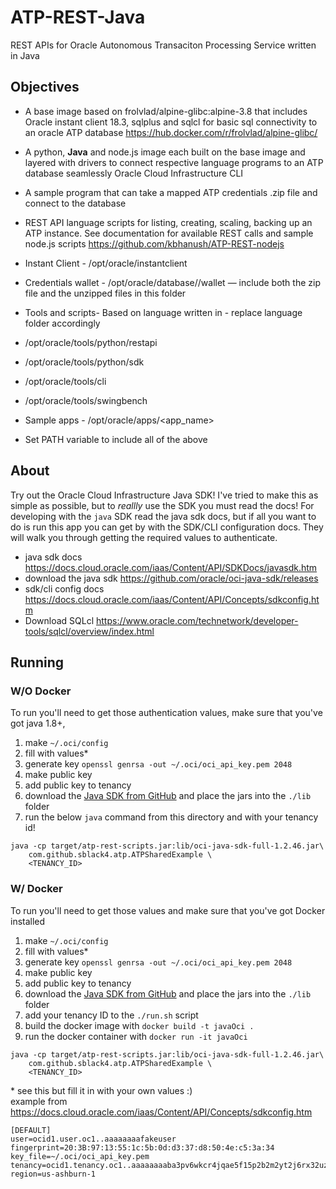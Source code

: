 # ATP-REST-Java 
REST APIs for Oracle Autonomous Transaciton Processing Service written in Java 


## Objectives 
- A base image based on frolvlad/alpine-glibc:alpine-3.8  that includes Oracle instant client 18.3, sqlplus and sqlcl for basic sql connectivity to an oracle ATP database
https://hub.docker.com/r/frolvlad/alpine-glibc/
- A python, **Java** and node.js image each built on the base image and layered with drivers to connect respective language programs to an ATP database seamlessly Oracle Cloud Infrastructure CLI
- A sample program that can take a mapped ATP credentials .zip file and connect to the database
- REST API language scripts for listing, creating, scaling, backing up an ATP instance. See documentation for available REST calls and sample node.js scripts https://github.com/kbhanush/ATP-REST-nodejs


- Instant Client -  /opt/oracle/instantclient
- Credentials wallet - /opt/oracle/database/<ServiceName>/wallet  — include both the zip file and the unzipped files in this folder
- Tools and scripts- Based on language written in - replace language folder accordingly
- /opt/oracle/tools/python/restapi
- /opt/oracle/tools/python/sdk
- /opt/oracle/tools/cli
- /opt/oracle/tools/swingbench
- Sample apps -  /opt/oracle/apps/<app_name>
- Set PATH variable to include all of the above

## About
Try out the Oracle Cloud Infrastructure Java SDK! I've tried to make this as simple as possible, but to *reallly* use the SDK you must read the docs! For developing with the `java` SDK read the java sdk docs, but if all you want to do is run this app you can get by with the SDK/CLI configuration docs. They will walk you through getting the required values to authenticate. 

- java sdk docs https://docs.cloud.oracle.com/iaas/Content/API/SDKDocs/javasdk.htm 
- download the java sdk https://github.com/oracle/oci-java-sdk/releases 
- sdk/cli config docs https://docs.cloud.oracle.com/iaas/Content/API/Concepts/sdkconfig.htm 
- Download SQLcl https://www.oracle.com/technetwork/developer-tools/sqlcl/overview/index.html 


## Running 

### W/O Docker
To run you'll need to get those authentication values, make sure that you've got java 1.8+, 

1. make    `~/.oci/config`
2. fill with values*
3. generate key `openssl genrsa -out ~/.oci/oci_api_key.pem 2048`
4. make public key
5. add public key to tenancy 
6. download the [Java SDK from GitHub](https://github.com/oracle/oci-java-sdk/releases) and place the jars into the `./lib` folder
7. run the below `java` command from this directory and with your tenancy id!

```
java -cp target/atp-rest-scripts.jar:lib/oci-java-sdk-full-1.2.46.jar\ 
    com.github.sblack4.atp.ATPSharedExample \
    <TENANCY_ID>
```


### W/ Docker
To run you'll need to get those values and make sure that you've got Docker installed

1. make    `~/.oci/config`
2. fill with values*
3. generate key `openssl genrsa -out ~/.oci/oci_api_key.pem 2048`
4. make public key
5. add public key to tenancy 
6. download the [Java SDK from GitHub](https://github.com/oracle/oci-java-sdk/releases) and place the jars into the `./lib` folder
7. add your tenancy ID to the `./run.sh` script
8. build the docker image with `docker build -t javaOci .`
9. run the docker container with `docker run -it javaOci`

```
java -cp target/atp-rest-scripts.jar:lib/oci-java-sdk-full-1.2.46.jar\ 
    com.github.sblack4.atp.ATPSharedExample \
    <TENANCY_ID>
```

\* see this but fill it in with your own values :)  
example from https://docs.cloud.oracle.com/iaas/Content/API/Concepts/sdkconfig.htm
```
[DEFAULT]
user=ocid1.user.oc1..aaaaaaaafakeuser
fingerprint=20:3B:97:13:55:1c:5b:0d:d3:37:d8:50:4e:c5:3a:34
key_file=~/.oci/oci_api_key.pem
tenancy=ocid1.tenancy.oc1..aaaaaaaaba3pv6wkcr4jqae5f15p2b2m2yt2j6rx32uzr4h25vqstifsfdsq
region=us-ashburn-1
```

